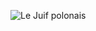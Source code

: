 ![Le Juif polonais](https://upload.wikimedia.org/wikipedia/commons/thumb/7/77/%22Capt._Della_H._Raney%2C_Army_Nurse_Corps%2C_who_now_heads_the_nursing_staff_at_the_station_hospital_at_Camp_Beale%2C_CA_-_NARA_-_535942.jpg/400px-%22Capt._Della_H._Raney%2C_Army_Nurse_Corps%2C_who_now_heads_the_nursing_staff_at_the_station_hospital_at_Camp_Beale%2C_CA_-_NARA_-_535942.jpg)